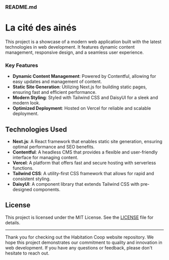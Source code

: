 ### README.md

# La cité des ainés

This project is a showcase of a modern web application built with the latest technologies in web development. It features dynamic content management, responsive design, and a seamless user experience.

### Key Features

- **Dynamic Content Management**: Powered by Contentful, allowing for easy updates and management of content.
- **Static Site Generation**: Utilizing Next.js for building static pages, ensuring fast and efficient performance.
- **Modern Styling**: Styled with Tailwind CSS and DaisyUI for a sleek and modern look.
- **Optimized Deployment**: Hosted on Vercel for reliable and scalable deployment.

## Technologies Used

- **Next.js**: A React framework that enables static site generation, ensuring optimal performance and SEO benefits.
- **Contentful**: A headless CMS that provides a flexible and user-friendly interface for managing content.
- **Vercel**: A platform that offers fast and secure hosting with serverless functions.
- **Tailwind CSS**: A utility-first CSS framework that allows for rapid and consistent styling.
- **DaisyUI**: A component library that extends Tailwind CSS with pre-designed components.

## License

This project is licensed under the MIT License. See the [LICENSE](LICENSE) file for details.

---

Thank you for checking out the Habitation Coop website repository. We hope this project demonstrates our commitment to quality and innovation in web development. If you have any questions or feedback, please don't hesitate to reach out.